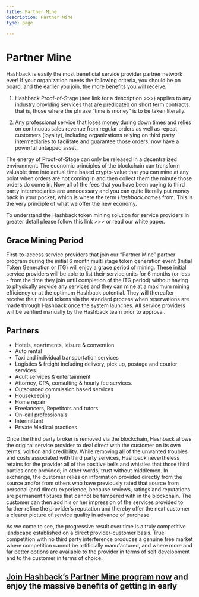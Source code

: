 ```yaml
---
title: Partner Mine
description: Partner Mine
type: page

---
```

# Partner Mine

Hashback is easily the most beneficial service provider partner network ever! If your organization meets the following criteria, you should be on board, and the earlier you join, the more benefits you will receive.

1. Hashback Proof-of-Stage (see link for a description >>>) applies to any industry providing services that are predicated on short term contracts, that is, those where the phrase “time is money” is to be taken literally.

2. Any professional service that loses money during down times and relies on continuous sales revenue from regular orders as well as repeat customers (loyalty), including organizations relying on third party intermediaries to facilitate and guarantee those orders, now have a powerful untapped asset.

The energy of Proof-of-Stage can only be released in a decentralized environment. The economic principles of the blockchain can transform valuable time into actual time based crypto-value that you can mine at any point when orders are not coming in and then collect them the minute those orders do come in. Now all of the fees that you have been paying to third party intermediaries are unnecessary and you can quite literally put money back in your pocket, which is where the term *Hashback* comes from. This is the very principle of what we offer the new economy.

To understand the Hashback token mining solution for service providers in greater detail please follow this link >>> or read our white paper.

## Grace Mining Period

First-to-access service providers that join our “Partner Mine” partner program during the initial 6 month multi stage token generation event (Initial Token Generation or ITG) will enjoy a grace period of mining. These initial service providers will be able to list their service units for 6 months (or less - from the time they join until completion of the ITG period) without having to physically provide any services and they can mine at a maximum mining efficiency or at the optimum Hashback potential. They will thereafter receive their mined tokens via the standard process when reservations are made through Hashback once the system launches. All service providers will be verified manually by the Hashback team prior to approval.


## Partners

* Hotels, apartments, leisure & convention
* Auto rental
* Taxi and individual transportation services
* Logistics & freight including delivery, pick up, postage and courier services.
* Adult services & entertainment
* Attorney, CPA, consulting & hourly fee services.
* Outsourced commission based services
* Housekeeping
* Home repair
* Freelancers, Repetitors and tutors
* On-call professionals
* Intermittent
* Private Medical practices

Once the third party broker is removed via the blockchain, Hashback allows the original service provider to deal direct with the customer on its own terms, volition and credibility. While removing all of the unwanted troubles and costs associated with third party services, Hashback nevertheless retains for the provider all of the positive bells and whistles that those third parties once provided; in other words, trust without middlemen. In exchange, the customer relies on information provided directly from the source and/or from others who have previously rated that source from personal (and direct) experience, because reviews, ratings and reputations are permanent fixtures that cannot be tampered with in the blockchain. The customer can then add his or her impression of the services provided to further refine the provider’s reputation and thereby offer the next customer a clearer picture of service quality in advance of purchase.

As we come to see, the progressive result over time is a truly competitive landscape established on a direct provider-customer basis. True competition with no third party interference produces a genuine free market where competition cannot be artificially manufactured, and where more and far better options are available to the provider in terms of self development and to the customer in terms of choice.

## [Join Hashback’s Partner Mine program now](/request-access) and enjoy the massive benefits of getting in early
